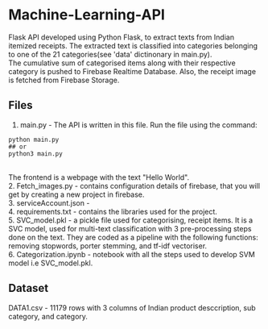 # Machine-Learning-API
Flask API developed using Python Flask, to extract texts from Indian itemized receipts. The extracted text is classified into categories belonging to one of the 21 categories(see 'data' dictinonary in main.py).<br>
The cumulative sum of categorised items along with their respective category is pushed to Firebase Realtime Database. Also, the receipt image is fetched from Firebase Storage. <br>

## Files
1. main.py - The API is written in this file. Run the file using the command:
```
python main.py
## or
python3 main.py
```
<br>The frontend is a webpage with the text "Hello World". <br>
2. Fetch_images.py - contains configuration details of firebase, that you will get by creating a new project in firebase.<br>
3. serviceAccount.json -  <br>
4. requirements.txt - contains the libraries used for the project.<br>
5. SVC_model.pkl - a pickle file used for categorising, receipt items. It is a SVC model, used for multi-text classification with 3 pre-processing steps done on the text. They are coded as a pipeline with the following functions: removing stopwords, porter stemming, and tf-idf vectoriser.<br>
6. Categorization.ipynb - notebook with all the steps used to develop SVM model i.e SVC_model.pkl.<br>

## Dataset
DATA1.csv - 11179 rows with 3 columns of Indian product desccription, sub category, and category.


 
